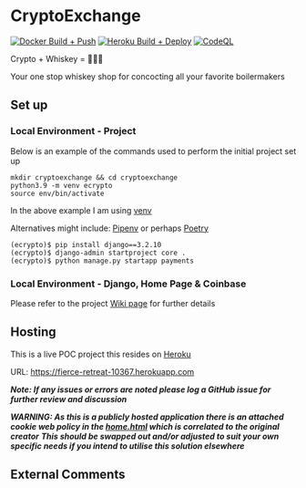 # CryptoExchange

[![Docker Build + Push](https://github.com/endk17/cryptoexchange/actions/workflows/docker_build_push_deploy.yml/badge.svg)](https://github.com/endk17/cryptoexchange/actions/workflows/docker_build_push_deploy.yml)
[![Heroku Build + Deploy](https://github.com/endk17/cryptoexchange/actions/workflows/heroku_deploy.yml/badge.svg)](https://github.com/endk17/cryptoexchange/actions/workflows/heroku_deploy.yml)
[![CodeQL](https://github.com/endk17/cryptoexchange/actions/workflows/codeql-analysis.yml/badge.svg)](https://github.com/endk17/cryptoexchange/actions/workflows/codeql-analysis.yml)


Crypto + Whiskey = 🚀🚀🚀

Your one stop whiskey shop for concocting all your favorite boilermakers


## Set up

### Local Environment - Project

Below is an example of the commands used to perform the initial project set up

```shell
mkdir cryptoexchange && cd cryptoexchange
python3.9 -m venv ecrypto
source env/bin/activate
```

In the above example I am using [venv](https://docs.python.org/3/library/venv.html#module-venv)

Alternatives might include: [Pipenv](https://pipenv.pypa.io/en/latest/) or perhaps [Poetry](https://python-poetry.org/)

```shell
(ecrypto)$ pip install django==3.2.10
(ecrypto)$ django-admin startproject core .
(ecrypto)$ python manage.py startapp payments
```

### Local Environment - Django, Home Page & Coinbase

Please refer to the project [Wiki page](https://github.com/endk17/cryptoexchange/wiki) for further details


## Hosting

This is a live POC project this resides on [Heroku](https://www.heroku.com/)

URL: https://fierce-retreat-10367.herokuapp.com


***Note: If any issues or errors are noted please log a GitHub issue for further review and discussion*** 

***WARNING: As this is a publicly hosted application there is an attached cookie web policy in the [home.html](https://github.com/endk17/cryptoexchange/blob/main/app/templates/home.html#L18-L42) which is correlated to the original creator***
***This should be swapped out and/or adjusted to suit your own specific needs if you intend to utilise this solution elsewhere***


## External Comments
